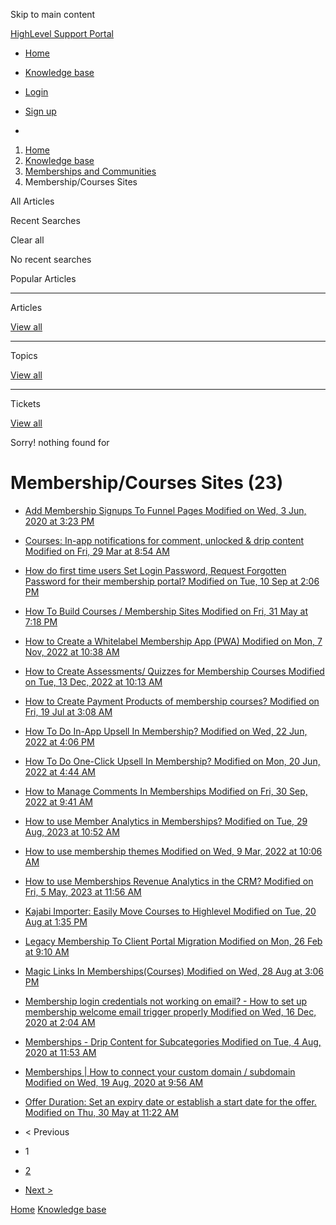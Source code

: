 Skip to main content

[ HighLevel Support Portal ](https://help.gohighlevel.com)

  * [ Home ](/support/home)
  * [ Knowledge base ](/support/solutions)

  * [Login](/support/login)
  * [Sign up](/support/signup)
  * 

  1. [Home](/support/home)
  2. [Knowledge base](/support/solutions)
  3. [Memberships and Communities](/support/solutions/155000000006)
  4. Membership/Courses Sites

All  Articles 

Recent Searches

Clear all

No recent searches

Popular Articles

* * *

Articles

[View all](/support/search/solutions)

* * *

Topics

[View all](/support/search/topics)

* * *

Tickets

[View all](/support/search/tickets)

Sorry! nothing found for   

# Membership/Courses Sites (23)

  * [ Add Membership Signups To Funnel Pages Modified on Wed, 3 Jun, 2020 at 3:23 PM  ](/support/solutions/articles/48001143787-add-membership-signups-to-funnel-pages)
  * [ Courses: In-app notifications for comment, unlocked & drip content Modified on Fri, 29 Mar at 8:54 AM  ](/support/solutions/articles/155000002174-courses-in-app-notifications-for-comment-unlocked-drip-content)
  * [ How do first time users Set Login Password, Request Forgotten Password for their membership portal? Modified on Tue, 10 Sep at 2:06 PM  ](/support/solutions/articles/155000002847-how-do-first-time-users-set-login-password-request-forgotten-password-for-their-membership-portal-)
  * [ How To Build Courses / Membership Sites Modified on Fri, 31 May at 7:18 PM  ](/support/solutions/articles/48001141015-how-to-build-courses-membership-sites)
  * [ How to Create a Whitelabel Membership App (PWA) Modified on Mon, 7 Nov, 2022 at 10:38 AM  ](/support/solutions/articles/48001224426-how-to-create-a-whitelabel-membership-app-pwa-)
  * [ How to Create Assessments/ Quizzes for Membership Courses Modified on Tue, 13 Dec, 2022 at 10:13 AM  ](/support/solutions/articles/48001224429-how-to-create-assessments-quizzes-for-membership-courses)
  * [ How to Create Payment Products of membership courses? Modified on Fri, 19 Jul at 3:08 AM  ](/support/solutions/articles/155000000213-how-to-create-payment-products-of-membership-courses-)
  * [ How To Do In-App Upsell In Membership? Modified on Wed, 22 Jun, 2022 at 4:06 PM  ](/support/solutions/articles/48001217227-how-to-do-in-app-upsell-in-membership-)
  * [ How To Do One-Click Upsell In Membership? Modified on Mon, 20 Jun, 2022 at 4:44 AM  ](/support/solutions/articles/48001213776-how-to-do-one-click-upsell-in-membership-)
  * [ How to Manage Comments In Memberships Modified on Fri, 30 Sep, 2022 at 9:41 AM  ](/support/solutions/articles/48001220388-how-to-manage-comments-in-memberships)
  * [ How to use Member Analytics in Memberships? Modified on Tue, 29 Aug, 2023 at 10:52 AM  ](/support/solutions/articles/155000000159-how-to-use-member-analytics-in-memberships-)
  * [ How to use membership themes Modified on Wed, 9 Mar, 2022 at 10:06 AM  ](/support/solutions/articles/48001207635-how-to-use-membership-themes)
  * [ How to use Memberships Revenue Analytics in the CRM? Modified on Fri, 5 May, 2023 at 11:56 AM  ](/support/solutions/articles/48001238746-how-to-use-memberships-revenue-analytics-in-the-crm-)
  * [ Kajabi Importer: Easily Move Courses to Highlevel Modified on Tue, 20 Aug at 1:35 PM  ](/support/solutions/articles/155000001725-kajabi-importer-easily-move-courses-to-highlevel)
  * [ Legacy Membership To Client Portal Migration Modified on Mon, 26 Feb at 9:10 AM  ](/support/solutions/articles/155000002045-legacy-membership-to-client-portal-migration)
  * [ Magic Links In Memberships(Courses) Modified on Wed, 28 Aug at 3:06 PM  ](/support/solutions/articles/48001207804-magic-links-in-memberships-courses-)
  * [ Membership login credentials not working on email? - How to set up membership welcome email trigger properly Modified on Wed, 16 Dec, 2020 at 2:04 AM  ](/support/solutions/articles/48001158579-membership-login-credentials-not-working-on-email-how-to-set-up-membership-welcome-email-trigger-p)
  * [ Memberships - Drip Content for Subcategories Modified on Tue, 4 Aug, 2020 at 11:53 AM  ](/support/solutions/articles/48001153196-memberships-drip-content-for-subcategories)
  * [ Memberships | How to connect your custom domain / subdomain Modified on Wed, 19 Aug, 2020 at 9:56 AM  ](/support/solutions/articles/48001155428-memberships-how-to-connect-your-custom-domain-subdomain)
  * [ Offer Duration: Set an expiry date or establish a start date for the offer. Modified on Thu, 30 May at 11:22 AM  ](/support/solutions/articles/155000002221-offer-duration-set-an-expiry-date-or-establish-a-start-date-for-the-offer-)

  * < Previous
  * 1
  * [2](/support/solutions/folders/48000671055/page/2)
  * [Next >](/support/solutions/folders/48000671055/page/2)

[Home](/support/home) [Knowledge base](/support/solutions)
